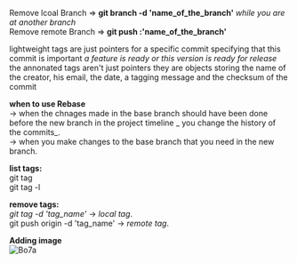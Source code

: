 Remove lcoal Branch => **git branch -d 'name_of_the_branch'** _while you are at another branch_  
Remove remote Branch => **git push  :'name_of_the_branch'**  

lightweight tags are just pointers for a specific commit specifying that this commit is important _a feature is ready or this version is ready for release_  
the annonated tags aren't just pointers they are objects storing the name of the creator, his email, the date, a tagging message and the checksum of the commit  

  
**when to use Rebase**  
-> when the chnages made in the base branch should have been done before the new branch  in the project timeline  _ you change the history of the commits_.   
-> when you make changes to the base branch that you need in the new branch.  
  
**list tags:**  
git tag  
git tag -l  

**remove tags:**  
*git tag -d 'tag_name'* -> _local tag_.  
git push origin -d 'tag_name' -> _remote tag_.  
  
**Adding image**  
![Bo7a](https://pbs.twimg.com/media/DzJiJtqWkAAmZlM.jpg)  
